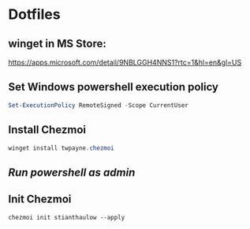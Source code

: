 # Dotfiles

## winget in MS Store:
https://apps.microsoft.com/detail/9NBLGGH4NNS1?rtc=1&hl=en&gl=US

## Set Windows powershell execution policy
```powershell
Set-ExecutionPolicy RemoteSigned -Scope CurrentUser
```

## Install Chezmoi
```powershell
winget install twpayne.chezmoi
```

## *Run powershell as admin*

## Init Chezmoi
```poswershell
chezmoi init stianthaulow --apply
```